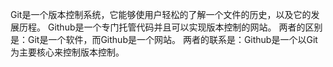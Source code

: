 Git是一个版本控制系统，它能够使用户轻松的了解一个文件的历史，以及它的发展历程。
Github是一个专门托管代码并且可以实现版本控制的网站。
两者的区别是：Git是一个软件，而Github是一个网站。
两者的联系是：Github是一个以Git为主要核心来控制版本控制。
